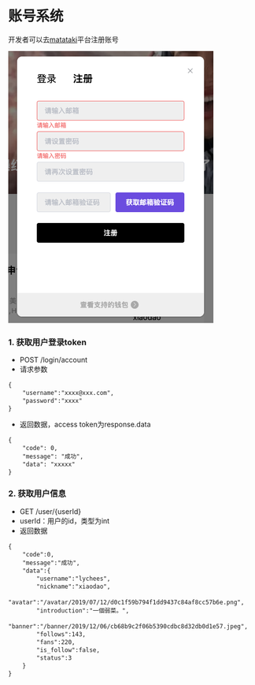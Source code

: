 # 账号系统
开发者可以去[matataki](https://www.matataki.io/article/)平台注册账号

![2020-06-11-14-51-50](images/2020-06-11-14-51-50.png)

### 1. 获取用户登录token

* POST /login/account 
* 请求参数
```
{
    "username":"xxxx@xxx.com",
    "password":"xxxx"
}
```
* 返回数据，access token为response.data
```
{
    "code": 0,
    "message": "成功",
    "data": "xxxxx"
}
```

### 2. 获取用户信息
* GET /user/{userId}
* userId：用户的id，类型为int
* 返回数据
```
{
    "code":0,
    "message":"成功",
    "data":{
        "username":"lychees",
        "nickname":"xiaodao",
        "avatar":"/avatar/2019/07/12/d0c1f59b794f1dd9437c84af8cc57b6e.png",
        "introduction":"一個弱菜。",
        "banner":"/banner/2019/12/06/cb68b9c2f06b5390cdbc8d32db0d1e57.jpeg",
        "follows":143,
        "fans":220,
        "is_follow":false,
        "status":3
    }
}
```